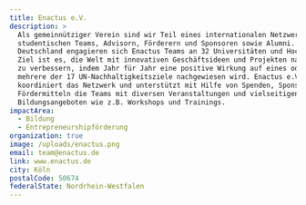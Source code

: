 ```yaml
---
title: Enactus e.V.
description: >
  Als gemeinnütziger Verein sind wir Teil eines internationalen Netzwerks aus
  studentischen Teams, Advisorn, Förderern und Sponsoren sowie Alumni. In
  Deutschland engagieren sich Enactus Teams an 32 Universitäten und Hochschulen.
  Ziel ist es, die Welt mit innovativen Geschäftsideen und Projekten nachhaltig
  zu verbessern, indem Jahr für Jahr eine positive Wirkung auf eines oder
  mehrere der 17 UN-Nachhaltigkeitsziele nachgewiesen wird. Enactus e.V.
  koordiniert das Netzwerk und unterstützt mit Hilfe von Spenden, Sponsoring und
  Fördermitteln die Teams mit diversen Veranstaltungen und vielseitigen
  Bildungsangeboten wie z.B. Workshops und Trainings.
impactArea:
  - Bildung
  - Entrepreneurshipförderung
organization: true
image: /uploads/enactus.png
email: team@enactus.de
link: www.enactus.de
city: Köln
postalCode: 50674
federalState: Nordrhein-Westfalen
---
```

